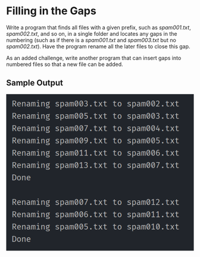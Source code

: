 # Filling in the Gaps
Write a program that finds all files with a given prefix, such as _spam001.txt_, _spam002.txt_, and so on, in a single folder and locates any gaps in the numbering (such as if there is a _spam001.txt_ and _spam003.txt_ but no _spam002.txt_). Have the program rename all the later files to close this gap.

As an added challenge, write another program that can insert gaps into numbered files so that a new file can be added.

## Sample Output
<p align=center>
  <img src=./sample_output.png alt=sample console output>
</p>
